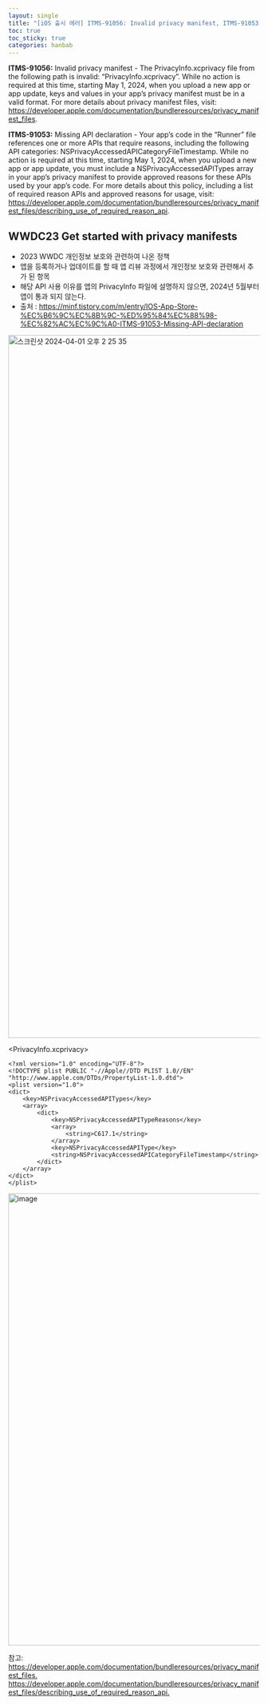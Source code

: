 ```yaml
---
layout: single
title: "[iOS 출시 에러] ITMS-91056: Invalid privacy manifest, ITMS-91053: Missing API declaration"
toc: true
toc_sticky: true
categories: hanbab
---
```


**ITMS-91056:** Invalid privacy manifest - The PrivacyInfo.xcprivacy file from the following path is invalid: “PrivacyInfo.xcprivacy”. While no action is required at this time, starting May 1, 2024, when you upload a new app or app update, keys and values in your app’s privacy manifest must be in a valid format. For more details about privacy manifest files, visit: https://developer.apple.com/documentation/bundleresources/privacy_manifest_files.

**ITMS-91053:** Missing API declaration - Your app’s code in the “Runner” file references one or more APIs that require reasons, including the following API categories: NSPrivacyAccessedAPICategoryFileTimestamp. While no action is required at this time, starting May 1, 2024, when you upload a new app or app update, you must include a NSPrivacyAccessedAPITypes array in your app’s privacy manifest to provide approved reasons for these APIs used by your app’s code. For more details about this policy, including a list of required reason APIs and approved reasons for usage, visit: https://developer.apple.com/documentation/bundleresources/privacy_manifest_files/describing_use_of_required_reason_api.


 
## WWDC23 Get started with privacy manifests
* 2023 WWDC 개인정보 보호와 관련하여 나온 정책
* 앱을 등록하거나 업데이트를 할 때 앱 리뷰 과정에서 개인정보 보호와 관련해서 추가 된 항목
* 해당 API 사용 이유를 앱의 PrivacyInfo 파일에 설명하지 않으면, 2024년 5월부터 앱이 통과 되지 않는다.
* 출처 : <https://minf.tistory.com/m/entry/IOS-App-Store-%EC%B6%9C%EC%8B%9C-%ED%95%84%EC%88%98-%EC%82%AC%EC%9C%A0-ITMS-91053-Missing-API-declaration>
<img width="1407" alt="스크린샷 2024-04-01 오후 2 25 35" src="https://github.com/KimGyeongLock/KimGyeongLock.github.io/assets/63464299/49639994-3173-4d1e-ba49-a15c9a60d50c">

\<PrivacyInfo.xcprivacy\>   

```
<?xml version="1.0" encoding="UTF-8"?>
<!DOCTYPE plist PUBLIC "-//Apple//DTD PLIST 1.0//EN" "http://www.apple.com/DTDs/PropertyList-1.0.dtd">
<plist version="1.0">
<dict>
	<key>NSPrivacyAccessedAPITypes</key>
	<array>
        <dict>
            <key>NSPrivacyAccessedAPITypeReasons</key>
            <array>
                <string>C617.1</string>
            </array>
            <key>NSPrivacyAccessedAPIType</key>
            <string>NSPrivacyAccessedAPICategoryFileTimestamp</string>
        </dict>
	</array>
</dict>
</plist>
```
<img width="905" alt="image" src="https://github.com/KimGyeongLock/KimGyeongLock.github.io/assets/63464299/addebad9-7650-494e-98d3-55a4bb6e573f">

참고:   
<https://developer.apple.com/documentation/bundleresources/privacy_manifest_files.>    
<https://developer.apple.com/documentation/bundleresources/privacy_manifest_files/describing_use_of_required_reason_api.>
